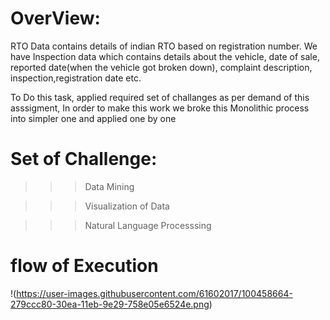 # OverView:

RTO Data contains details of indian RTO based on registration number. We have  Inspection data which contains details about the vehicle, date of sale, reported date(when the vehicle got broken down), complaint description, inspection,registration date etc.

 To Do this task, applied required set of challanges as per demand of this asssigment, In order to make this work we broke this Monolithic process into simpler one and applied one by one 
 
 # Set of Challenge:
 
   >>> Data Mining
   
   >>> Visualization of Data
   
   >>> Natural Language Processsing
   
   
   # flow of Execution   
    
   !(https://user-images.githubusercontent.com/61602017/100458664-279ccc80-30ea-11eb-9e29-758e05e6524e.png)
  
   
